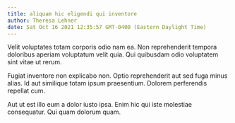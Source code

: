 ```yaml
---
title: aliquam hic eligendi qui inventore
author: Theresa Lehner
date: Sat Oct 16 2021 12:35:57 GMT-0400 (Eastern Daylight Time)
---
```

Velit voluptates totam corporis odio nam ea. Non reprehenderit tempora doloribus aperiam voluptatum velit quia. Qui quibusdam odio voluptatem sint vitae ut rerum.

 Fugiat inventore non explicabo non. Optio reprehenderit aut sed fuga minus alias. Id aut similique totam ipsum praesentium. Dolorem perferendis repellat cum.

 Aut ut est illo eum a dolor iusto ipsa. Enim hic qui iste molestiae consequatur. Qui quam dolorum quam.